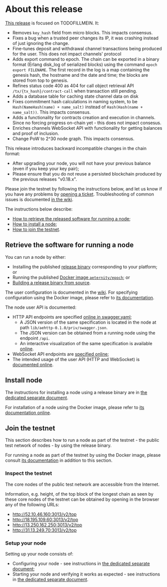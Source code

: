 # About this release

[This release][this-release] is focused on TODOFILLMEIN.
It:
* Removes `key_hash` field from micro blocks. This impacts consensus.
* Fixes a bug when a trusted peer changes its IP, it was crashing instead of just ignoring the change.
* Fine-tunes deposit and withdrawal channel transactions being produced for the user.
  This does not impact channels' protocol
* Adds export command to epoch. The chain can be exported in a binary format (Erlang disk_log of serialized blocks) using the command `epoch export FILENAME`. The first record in the log is a map containing the genesis hash, the hostname and the date and time; the blocks are stored from top to genesis.
* Refines status code 400 as 404 for call object retrieval API `/tx/{tx_hash}/contract-call` when transaction still pending.
* Adds a database table for caching state channel data on disk
* Fixes commitment hash calculations in naming system, to be `Hash(NameHash(name) + name_salt)` instead of `Hash(Hash(name + name_salt))`. This impacts consensus.
* Adds a functionality for contracts creation and execution in channels. Since
  no forcing progress on-chain yet - this does not impact consesus.
* Enriches channels WebSocket API with functionality for getting balances and
  proof of inclusion.
* Change PoW to 2^30 node graph. This impacts consensus.

[this-release]: https://github.com/aeternity/epoch/releases/tag/v0.19.0

This release introduces backward incompatible changes in the chain format:
* After upgrading your node, you will not have your previous balance (even if you keep your key pair);
* Please ensure that you do not reuse a persisted blockchain produced by the previous releases "v0.18.x".

Please join the testnet by following the instructions below, and let us know if you have any problems by [opening a ticket](https://github.com/aeternity/epoch/issues).
Troubleshooting of common issues is documented [in the wiki](https://github.com/aeternity/epoch/wiki/Troubleshooting).

The instructions below describe:
* [How to retrieve the released software for running a node](#retrieve-the-software-for-running-a-node);
* [How to install a node](#install-node);
* [How to join the testnet](#join-the-testnet).

## Retrieve the software for running a node

You can run a node by either:
* Installing the published [release binary][this-release] corresponding to your platform; or
* Running the published [Docker image `aeternity/epoch`][docker]; or
* [Building a release binary from source][build].

[docker]: https://github.com/aeternity/epoch/blob/v0.19.0/docs/docker.md
[build]: https://github.com/aeternity/epoch/blob/v0.19.0/docs/build.md

The user configuration is documented in the [wiki](https://github.com/aeternity/epoch/wiki/User-provided-configuration).
For specifying configuration using the Docker image, please refer to [its documentation][docker].

The node user API is documented:
* HTTP API endpoints are specified [online in swagger.yaml][swagger-yaml];
  * A JSON version of the same specification is located in the node at path `lib/aehttp-0.1.0/priv/swagger.json`.
  * The JSON version can be obtained from a running node using the endpoint `/api`.
  * An interactive visualization of the same specification is available [online][swagger-ui].
* WebSocket API endpoints are [specified online][api-doc];
* The intended usage of the user API (HTTP and WebSocket) is [documented online][api-doc].

[swagger-yaml]: https://github.com/aeternity/epoch/blob/v0.19.0/config/swagger.yaml
[swagger-ui]: https://aeternity.github.io/epoch-api-docs/?config=https://raw.githubusercontent.com/aeternity/epoch/v0.19.0/apps/aehttp/priv/swagger.json
[api-doc]: https://github.com/aeternity/protocol/blob/epoch-v0.19.0/epoch/api/README.md

## Install node

The instructions for installing a node using a release binary are in [the dedicated separate document](../../docs/installation.md).

For installation of a node using the Docker image, please refer to [its documentation online][docker].

## Join the testnet

This section describes how to run a node as part of the testnet - the public test network of nodes - by using the release binary.

For running a node as part of the testnet by using the Docker image, please consult [its documentation][docker] in addition to this section.

### Inspect the testnet

The core nodes of the public test network are accessible from the Internet.

Information, e.g. height, of the top block of the longest chain as seen by these core nodes of the testnet can be obtained by opening in the browser any of the following URLs:
* http://52.10.46.160:3013/v2/top
* http://18.195.109.60:3013/v2/top
* http://13.250.162.250:3013/v2/top
* http://31.13.249.70:3013/v2/top

### Setup your node

Setting up your node consists of:
* Configuring your node - see instructions in [the dedicated separate document](../../docs/configuration.md);
* Starting your node and verifying it works as expected - see instructions in [the dedicated separate document](../../docs/operation.md).
